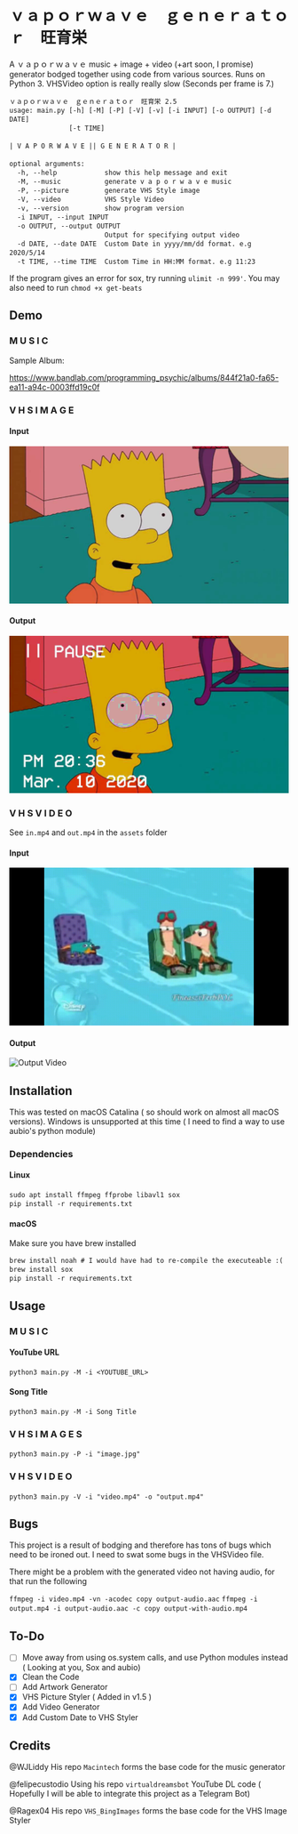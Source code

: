 # ｖａｐｏｒｗａｖｅ　ｇｅｎｅｒａｔｏｒ　旺育栄

A ｖａｐｏｒｗａｖｅ music + image + video (+art soon, I promise) generator bodged together using code from various sources. Runs on Python 3. VHSVideo option is really really slow (Seconds per frame is 7.)

```
ｖａｐｏｒｗａｖｅ　ｇｅｎｅｒａｔｏｒ　旺育栄 2.5
usage: main.py [-h] [-M] [-P] [-V] [-v] [-i INPUT] [-o OUTPUT] [-d DATE]
               [-t TIME]

| V A P O R W A V E || G E N E R A T O R |

optional arguments:
  -h, --help            show this help message and exit
  -M, --music           generate v a p o r w a v e music
  -P, --picture         generate VHS Style image
  -V, --video           VHS Style Video
  -v, --version         show program version
  -i INPUT, --input INPUT
  -o OUTPUT, --output OUTPUT
                        Output for specifying output video
  -d DATE, --date DATE  Custom Date in yyyy/mm/dd format. e.g 2020/5/14
  -t TIME, --time TIME  Custom Time in HH:MM format. e.g 11:23                   
```

If the program gives an error for sox, try running `ulimit -n 999'`. You may also need to run `chmod +x get-beats`

## Demo

### M U S I C

Sample Album:

https://www.bandlab.com/programming_psychic/albums/844f21a0-fa65-ea11-a94c-0003ffd19c0f

### V H S  I M A G E

#### Input

![](assets/in-vhs.jpg?raw=true "Input VHS")

#### Output

![](assets/out-vhs.jpg?raw=true "Output VHS")

### V H S  V I D E O

See `in.mp4` and `out.mp4` in the `assets` folder

#### Input

![](assets/in.gif?raw=true "Input Video")

#### Output

![](assets/out.gif?raw=true "Output Video")


## Installation

This was tested on macOS Catalina ( so should work on almost all macOS versions).
Windows is unsupported at this time ( I need to find a way to use aubio's python module)

### Dependencies

#### Linux

```
sudo apt install ffmpeg ffprobe libavl1 sox
pip install -r requirements.txt
```

#### macOS

Make sure you have brew installed

```
brew install noah # I would have had to re-compile the executeable :(
brew install sox
pip install -r requirements.txt
```

## Usage

### M U S I C

#### YouTube URL
```
python3 main.py -M -i <YOUTUBE_URL>
```
#### Song Title
```
python3 main.py -M -i Song Title
```

### V H S  I M A G E S

`python3 main.py -P -i "image.jpg"`

### V H S  V I D E O

`python3 main.py -V -i "video.mp4" -o "output.mp4"`

## Bugs

This project is a result of bodging and therefore has tons of bugs which need to be ironed out. I need to swat some bugs in the VHSVideo file.

There might be a problem with the generated video not having audio, for that run the following 

`ffmpeg -i video.mp4 -vn -acodec copy output-audio.aac`
`ffmpeg -i output.mp4 -i output-audio.aac -c copy output-with-audio.mp4`


## To-Do

- [ ] Move away from using os.system calls, and use Python modules instead ( Looking at you, Sox and aubio)
- [x] Clean the Code
- [ ] Add Artwork Generator
- [x] VHS Picture Styler ( Added in v1.5 )
- [x] Add Video Generator
- [x] Add Custom Date to VHS Styler

## Credits

@WJLiddy His repo `Macintech` forms the base code for the music generator

@felipecustodio Using his repo `virtualdreamsbot` YouTube DL code ( Hopefully I will be able to integrate this project as a Telegram Bot)

@Ragex04 His repo `VHS_BingImages` forms the base code for the VHS Image Styler
